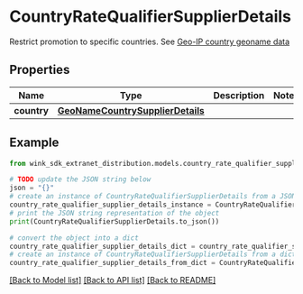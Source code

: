 # CountryRateQualifierSupplierDetails

Restrict promotion to specific countries. See [Geo-IP country geoname data](#operation/showCountries)

## Properties

Name | Type | Description | Notes
------------ | ------------- | ------------- | -------------
**country** | [**GeoNameCountrySupplierDetails**](GeoNameCountrySupplierDetails.md) |  | 

## Example

```python
from wink_sdk_extranet_distribution.models.country_rate_qualifier_supplier_details import CountryRateQualifierSupplierDetails

# TODO update the JSON string below
json = "{}"
# create an instance of CountryRateQualifierSupplierDetails from a JSON string
country_rate_qualifier_supplier_details_instance = CountryRateQualifierSupplierDetails.from_json(json)
# print the JSON string representation of the object
print(CountryRateQualifierSupplierDetails.to_json())

# convert the object into a dict
country_rate_qualifier_supplier_details_dict = country_rate_qualifier_supplier_details_instance.to_dict()
# create an instance of CountryRateQualifierSupplierDetails from a dict
country_rate_qualifier_supplier_details_from_dict = CountryRateQualifierSupplierDetails.from_dict(country_rate_qualifier_supplier_details_dict)
```
[[Back to Model list]](../README.md#documentation-for-models) [[Back to API list]](../README.md#documentation-for-api-endpoints) [[Back to README]](../README.md)


